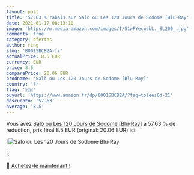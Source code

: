 ```yaml
---
layout: post
title: '57.63 % rabais sur Salò ou Les 120 Jours de Sodome [Blu-Ray'
date: 2021-01-17 08:13:10
image: 'https://m.media-amazon.com/images/I/51wFYecwsbL._SL200_.jpg'
comments: true
category: ofertas
author: ring
slug: 'B001SBCB2A-fr'
actualPrice: 8.5 EUR
currency: EUR
price: 8.5
comparePrice: 20.06 EUR
prodname: 'Salò ou Les 120 Jours de Sodome [Blu-Ray]'
country: 'fr'
flag: '🇫🇷'
buyurl: 'https://www.amazon.fr/dp/B001SBCB2A/?tag=tolees0d-21'
descuento: '57.63'
average: '8.5'
---
```


Vous avez [Salò ou Les 120 Jours de Sodome [Blu-Ray]](https://www.amazon.fr/dp/B001SBCB2A/?tag=tolees0d-21)  à  57.63 % de réduction, prix final  8.5 EUR (original: 20.06 EUR) ici:

[![Salò ou Les 120 Jours de Sodome [Blu-Ray](https://m.media-amazon.com/images/I/51wFYecwsbL._SL200_.jpg)](https://www.amazon.fr/dp/B001SBCB2A/?tag=tolees0d-21)

ℹ️:


[🛒 Achetez-le maintenant!!](https://www.amazon.fr/dp/B001SBCB2A/?tag=tolees0d-21)
